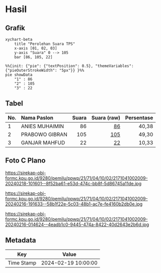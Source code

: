 # Hasil

## Grafik

```mermaid
xychart-beta
    title "Perolehan Suara TPS"
    x-axis [01, 02, 03]
    y-axis "Suara" 0 --> 105
    bar [86, 105, 22]
```

```mermaid
%%{init: {"pie": {"textPosition": 0.5}, "themeVariables": {"pieOuterStrokeWidth": "5px"}} }%%
pie showData
    "1" : 86
    "2" : 105
    "3" : 22
```

## Tabel

| No. | Nama Paslon    | Suara | Suara (raw) | Persentase |
|:--- |:-------------- | -----:| -----------:| ----------:|
| 1   | ANIES MUHAIMIN | 86    | [86][p-1]   | 40,38      |
| 2   | PRABOWO GIBRAN | 105   | [105][p-2]  | 49,30      |
| 3   | GANJAR MAHFUD  | 22    | [22][p-3]   | 10,33      |


[p-1]: https://github.com/gigit-pemilu/pemilu-2024-21-kepulauan-riau/blob/main/pilpres/hitung-suara/sub/21-kepulauan-riau/sub/71-kota-batam/sub/04-nongsa/sub/1002-batu-besar/sub/009-tps/sub/paslon-1.txt
[p-2]: https://github.com/gigit-pemilu/pemilu-2024-21-kepulauan-riau/blob/main/pilpres/hitung-suara/sub/21-kepulauan-riau/sub/71-kota-batam/sub/04-nongsa/sub/1002-batu-besar/sub/009-tps/sub/paslon-2.txt
[p-3]: https://github.com/gigit-pemilu/pemilu-2024-21-kepulauan-riau/blob/main/pilpres/hitung-suara/sub/21-kepulauan-riau/sub/71-kota-batam/sub/04-nongsa/sub/1002-batu-besar/sub/009-tps/sub/paslon-3.txt

## Foto C Plano

https://sirekap-obj-formc.kpu.go.id/9280/pemilu/ppwp/21/71/04/10/02/2171041002009-20240218-101601--8f52ba61-e53d-474c-bb8f-5d86745a11de.jpg

https://sirekap-obj-formc.kpu.go.id/9280/pemilu/ppwp/21/71/04/10/02/2171041002009-20240216-191633--58b1f22e-5c03-48b1-ac7e-fe4160b2db0e.jpg

https://sirekap-obj-formc.kpu.go.id/9280/pemilu/ppwp/21/71/04/10/02/2171041002009-20240216-014624--4eadb1c0-9445-474a-8422-40d2643e2b6d.jpg


## Metadata

| Key        | Value               |
| ---------- | ------------------- |
| Time Stamp | 2024-02-19 10:00:00 |



